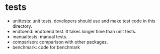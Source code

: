 # tests
 
- unittests: unit tests. developers should use and make test code in this directory.
- endtoend: endtoend test. It takes longer time than unit tests.
- manualtests: manual tests.
- comparison: comparison with other packages.
- benchmark: code for benchmark
